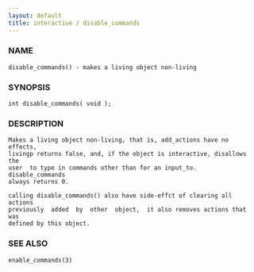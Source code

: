 ```yaml
---
layout: default
title: interactive / disable_commands
---
```


### NAME

    disable_commands() - makes a living object non-living

### SYNOPSIS

    int disable_commands( void );

### DESCRIPTION

    Makes a living object non-living, that is, add_actions have no effects,
    livingp returns false, and, if the object is interactive, disallows the
    user  to type in commands other than for an input_to.  disable_commands
    always returns 0.

    calling disable_commands() also have side-effct of clearing all actions
    previously  added  by  other  object,  it also removes actions that was
    defined by this object.

### SEE ALSO

    enable_commands(3)

